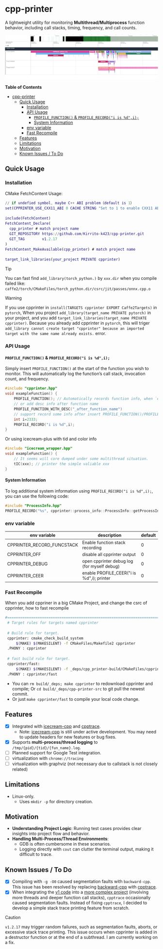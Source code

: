 # cpp-printer

A lightweight utility for monitoring **Multithread/Multiprocess** function behavior, including call stacks, timing, frequency, and call counts.

![exmaple](./misc/example.png)

<!-- START doctoc generated TOC please keep comment here to allow auto update -->
<!-- DON'T EDIT THIS SECTION, INSTEAD RE-RUN doctoc TO UPDATE -->
**Table of Contents**

- [cpp-printer](#cpp-printer)
  - [Quick Usage](#quick-usage)
    - [Installation](#installation)
    - [API Usage](#api-usage)
      - [`PROFILE_FUNCTION()` \& `PROFILE_RECORD("i is %d",i);`](#profile_function--profile_recordi-is-di)
      - [System Information](#system-information)
    - [env variable](#env-variable)
    - [Fast Recompile](#fast-recompile)
  - [Features](#features)
  - [Limitations](#limitations)
  - [Motivation](#motivation)
  - [Known Issues / To Do](#known-issues--to-do)

<!-- END doctoc generated TOC please keep comment here to allow auto update -->

## Quick Usage

### Installation

CMake FetchContent Usage:

```m
// if undefied symbol, maybe C++ ABI problem（default is 1）
set(CPPRINTER_USE_CXX11_ABI 0 CACHE STRING "Set to 1 to enable CXX11 ABI")

include(FetchContent)
FetchContent_Declare(
  cpp_printer # match project name
  GIT_REPOSITORY https://github.com/Kirrito-k423/cpp-printer.git
  GIT_TAG        v1.2.17
)
FetchContent_MakeAvailable(cpp_printer) # match project name

target_link_libraries(your_project PRIVATE cpprinter)
```

> [!TIP]
> You can fast find `add_library(torch_python.)` by `xxx.dir` when you compile failed like: `caffe2/torch/CMakeFiles/torch_python.dir/csrc/jit/passes/onnx.cpp.o`

> [!WARNING]
> If you use cpprinter in `install(TARGETS cpprinter EXPORT Caffe2Targets)` in `pytorch`, When you project `add_library(target_name PRIVATE pytorch)` in your project, and you add `target_link_libraries(target_name PRIVATE cpprinter)`. Because you already add cpprinter in `pytorch`, this will triger `add_library cannot create target "cpprinter" because an imported target with the same name already exists.` error.

### API Usage

#### `PROFILE_FUNCTION()` & `PROFILE_RECORD("i is %d",i);`

Simply insert `PROFILE_FUNCTION()` at the start of the function you wish to monitor. This will automatically log the function’s call stack, invocation count, and frequency.

```cpp
#include "cpprinter.hpp"
void exampleFunction() {
    PROFILE_FUNCTION(); // Automatically records function info, when `export CPPRINTER_RECORD_FUNCSTACK=1`
    // or add desc info after function name
    PROFILE_FUNCTION_WITH_DESC("_after_function_name")
    // support record some info after insert PROFILE_FUNCTION()/PROFILE_FUNCTION_WITH_DESC()
    int i=2333;
    PROFILE_RECORD("i is %d",i);
}
```

Or using icecream-plus with tid and color info

```cpp
#include "icecream_wrapper.hpp"
void exampleFunction() {
    // It seems will core dumped under some multithread situation.
    tIC(xxx); // printer the simple valiable xxx
}
```

#### System Information

To log additional system information using `PROFILE_RECORD("i is %d",i);`, you can use the following code:

```c++
#include "ProcessInfo.hpp"
PROFILE_RECORD("%s", cpprinter::process_info::ProcessInfo::getProcessInfo().c_str());
```

### env variable

| env variable               | description                                 | default |
| -------------------------- | ------------------------------------------- | ------- |
| CPPRINTER_RECORD_FUNCSTACK | Enable function stack recording             | 0       |
| CPPRINTER_OFF              | disable all cpprinter output                | 0       |
| CPPRINTER_DEBUG            | open cpprinter debug log (for myself debug) | 0       |
| CPPRINTER_CEER             | enable PROFILE_CEER("i is %d",i); printer   | 0       |

### Fast Recompile

When you add cppriner in a big CMake Project, and change the csrc of cpprinter, how to fast recompile

```bash
#=============================================================================
 # Target rules for targets named cpprinter

 # Build rule for target.
 cpprinter: cmake_check_build_system
     $(MAKE) $(MAKESILENT) -f CMakeFiles/Makefile2 cpprinter
 .PHONY : cpprinter

 # fast build rule for target.
 cpprinter/fast:
     $(MAKE) $(MAKESILENT) -f _deps/cpp_printer-build/CMakeFiles/cpprinter.dir/build.make _deps/cpp_printer-build/CMakeFiles/cpprinter.dir/build
 .PHONY : cpprinter/fast
```

* You can `rm build/_deps; make cpprinter` to redownload cpprinter and compile; Or `cd build/_deps/cpp-printer-src` to git pull the newest commit.
* Or just `make cpprinter/fast` to compile your local code change.



## Features

* [x] Integrated with [icecream-cpp](https://github.com/renatoGarcia/icecream-cpp) and [cpptrace](https://github.com/jeremy-rifkin/cpptrace).
  * Note: [icecream-cpp](https://github.com/renatoGarcia/icecream-cpp) is still under active development. You may need to update headers for new features or bug fixes.
* [x] Supports **multi-process/thread logging** to `/tmp/{pid}/{tid}/{fun_name}.log`.
* [ ] Planned support for Google Test integration.
* [ ] virtualization with `chrome://tracing`
* [ ] virtualization with graphviz (not necessary due to callstack is not closely related)

## Limitations

* Linux-only.
  * Uses `mkdir -p` for directory creation.

## Motivation

* **Understanding Project Logic**: Running test cases provides clear insights into project flow and behavior.
* **Handling Multi-Process/Thread Environments**:
    * GDB is often cumbersome in these scenarios.
    * Logging directly with `cout` can clutter the terminal output, making it difficult to trace.

## Known Issues / To Do

* [x] Compiling with `-g -O0` caused segmentation faults with `backward-cpp`. This issue has been resolved by replacing [backward-cpp](https://github.com/bombela/backward-cpp/tree/master) with [cpptrace](https://github.com/jeremy-rifkin/cpptrace).
* [x] When integrating the [v1 code](https://github.com/Kirrito-k423/cpp-printer/releases/tag/v1.0) into a [more complex project](https://gitee.com/shaojiemike/pytorch/tree/v2.1.0/) (involving more threads and deeper function call stacks), `cpptrace` occasionally caused segmentation faults. Instead of fixing `cpptrace`, I decided to develop a simple stack trace printing feature from scratch.

> [!CAUTION]
> `v1.2.17` may trigger random failures, such as segmentation faults, aborts, or excessive stack trace printing. This issue occurs when cpprinter is added in a destructor function or at the end of a subthread. I am currently working on a fix.